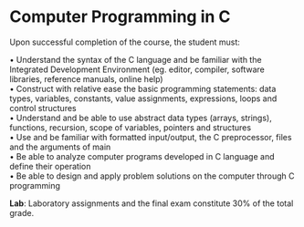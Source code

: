 # Computer Programming in C
Upon successful completion of the course, the student must:  

• Understand the syntax of the C language and be familiar with the Integrated Development Environment (eg. editor, compiler, software libraries, reference manuals, online help)  
• Construct with relative ease the basic programming statements: data types, variables, constants, value assignments, expressions, loops and control structures  
• Understand and be able to use abstract data types (arrays, strings), functions, recursion, scope of variables, pointers and structures  
• Use and be familiar with formatted input/output, the C preprocessor, files and the arguments of main  
• Be able to analyze computer programs developed in C language and define their operation  
• Be able to design and apply problem solutions on the computer through C programming  

**Lab**: Laboratory assignments and the final exam constitute 30% of the total grade.
